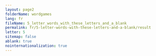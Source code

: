 ```yaml
---
layout: page2
folderName: wordgames
lang: fr
fileName: 5_letter_words_with_these_letters_and_a_blank
permalink: fr/5-letter-words-with-these-letters-and-a-blank/result
letter: 5
sitemap: false
ablank: true
nointernationalization: true
---
```

